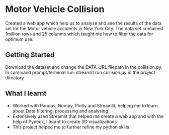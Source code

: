 # Motor Vehicle Collision
Created a web app which help us to analyse and see the results of the data set for the Motor vehicle accidents in New York City. The data set contained 1million rows and 25 colunms which taught me how to filter the data for optimum use.

## Getting Started

Download the dataset and change the DATA_URL filepath in the collision.py. 
In command prompt/terminal run: streamlit run collision.py in the project directory

## What I learnt
- Worked with Pandas, Numpy, Plotly and Streamlit, helping me to learn about Data filtering, processing and analysing 
- Extensively used Streamlit that helped me create a web app and with the help of Pydeck, I learnt to create 3D visualizations
- This project helped me to further refine my python skills  


